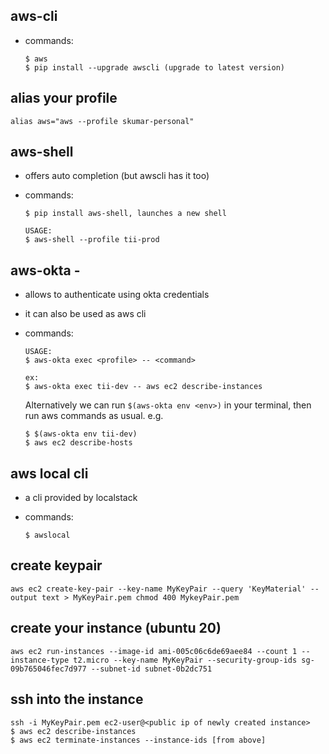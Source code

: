 ## aws-cli

- commands:

  ```
  $ aws
  $ pip install --upgrade awscli (upgrade to latest version)
  ```

## alias your profile

`alias aws="aws --profile skumar-personal"`

## aws-shell

- offers auto completion (but awscli has it too)
- commands:

  ```
  $ pip install aws-shell, launches a new shell

  USAGE:
  $ aws-shell --profile tii-prod
  ```

## aws-okta -

- allows to authenticate using okta credentials
- it can also be used as aws cli
- commands:

  ```
  USAGE:
  $ aws-okta exec <profile> -- <command>

  ex:
  $ aws-okta exec tii-dev -- aws ec2 describe-instances
  ```

  Alternatively we can run `$(aws-okta env <env>)` in your terminal, then run aws commands as usual. e.g.

  ```
  $ $(aws-okta env tii-dev)
  $ aws ec2 describe-hosts
  ```

## aws local cli

- a cli provided by localstack
- commands:

  ```
  $ awslocal
  ```

## create keypair

```
aws ec2 create-key-pair --key-name MyKeyPair --query 'KeyMaterial' --output text > MyKeyPair.pem chmod 400 MykeyPair.pem
```

## create your instance (ubuntu 20)

```
aws ec2 run-instances --image-id ami-005c06c6de69aee84 --count 1 --instance-type t2.micro --key-name MyKeyPair --security-group-ids sg-09b765046fec7d977 --subnet-id subnet-0b2dc751
```

## ssh into the instance

```
ssh -i MyKeyPair.pem ec2-user@<public ip of newly created instance>
$ aws ec2 describe-instances
$ aws ec2 terminate-instances --instance-ids [from above]
```



